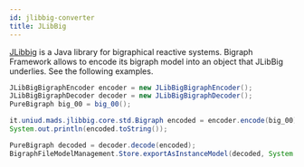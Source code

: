 ```yaml
---
id: jlibbig-converter
title: JLibBig
---
```


[JLibbig](https://github.com/bigraphs/jlibbig) is a Java library for bigraphical reactive systems.
Bigraph Framework allows to encode its bigraph model into an object that JLibBig underlies.
See the following examples.

```java
JLibBigBigraphEncoder encoder = new JLibBigBigraphEncoder();
JLibBigBigraphDecoder decoder = new JLibBigBigraphDecoder();
PureBigraph big_00 = big_00();

it.uniud.mads.jlibbig.core.std.Bigraph encoded = encoder.encode(big_00);
System.out.println(encoded.toString());

PureBigraph decoded = decoder.decode(encoded);
BigraphFileModelManagement.Store.exportAsInstanceModel(decoded, System.out);
```